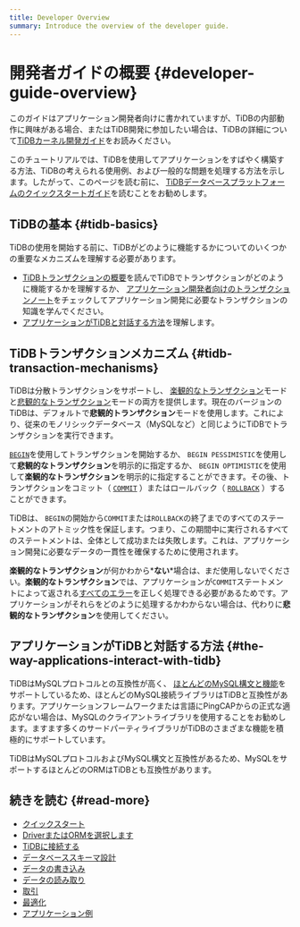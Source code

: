 ```yaml
---
title: Developer Overview
summary: Introduce the overview of the developer guide.
---
```


# 開発者ガイドの概要 {#developer-guide-overview}

このガイドはアプリケーション開発者向けに書かれていますが、TiDBの内部動作に興味がある場合、またはTiDB開発に参加したい場合は、TiDBの詳細について[TiDBカーネル開発ガイド](https://pingcap.github.io/tidb-dev-guide/)をお読みください。

このチュートリアルでは、TiDBを使用してアプリケーションをすばやく構築する方法、TiDBの考えられる使用例、および一般的な問題を処理する方法を示します。したがって、このページを読む前に、 [TiDBデータベースプラットフォームのクイックスタートガイド](/quick-start-with-tidb.md)を読むことをお勧めします。

## TiDBの基本 {#tidb-basics}

TiDBの使用を開始する前に、TiDBがどのように機能するかについてのいくつかの重要なメカニズムを理解する必要があります。

-   [TiDBトランザクションの概要](/transaction-overview.md)を読んでTiDBでトランザクションがどのように機能するかを理解するか、 [アプリケーション開発者向けのトランザクションノート](/develop/dev-guide-transaction-overview.md)をチェックしてアプリケーション開発に必要なトランザクションの知識を学んでください。
-   [アプリケーションがTiDBと対話する方法](#the-way-applications-interact-with-tidb)を理解します。

## TiDBトランザクションメカニズム {#tidb-transaction-mechanisms}

TiDBは分散トランザクションをサポートし、 [楽観的なトランザクション](/optimistic-transaction.md)モードと[悲観的なトランザクション](/pessimistic-transaction.md)モードの両方を提供します。現在のバージョンのTiDBは、デフォルトで**悲観的トランザクション**モードを使用します。これにより、従来のモノリシックデータベース（MySQLなど）と同じようにTiDBでトランザクションを実行できます。

[`BEGIN`](/sql-statements/sql-statement-begin.md)を使用してトランザクションを開始するか、 `BEGIN PESSIMISTIC`を使用して**悲観的なトランザクション**を明示的に指定するか、 `BEGIN OPTIMISTIC`を使用して<strong>楽観的なトランザクション</strong>を明示的に指定することができます。その後、トランザクションをコミット（ [`COMMIT`](/sql-statements/sql-statement-commit.md) ）またはロールバック（ [`ROLLBACK`](/sql-statements/sql-statement-rollback.md) ）することができます。

TiDBは、 `BEGIN`の開始から`COMMIT`または`ROLLBACK`の終了までのすべてのステートメントのアトミック性を保証します。つまり、この期間中に実行されるすべてのステートメントは、全体として成功または失敗します。これは、アプリケーション開発に必要なデータの一貫性を確保するために使用されます。

**楽観的なトランザクション**が何かわから*<strong>ない</strong>*場合は、まだ使用しないでください。<strong>楽観的なトランザクション</strong>では、アプリケーションが`COMMIT`ステートメントによって返される[すべてのエラー](/error-codes.md)を正しく処理できる必要があるためです。アプリケーションがそれらをどのように処理するかわからない場合は、代わりに<strong>悲観的なトランザクション</strong>を使用してください。

## アプリケーションがTiDBと対話する方法 {#the-way-applications-interact-with-tidb}

TiDBはMySQLプロトコルとの互換性が高く、 [ほとんどのMySQL構文と機能](https://docs.pingcap.com/zh/tidb/stable/mysql-compatibility)をサポートしているため、ほとんどのMySQL接続ライブラリはTiDBと互換性があります。アプリケーションフレームワークまたは言語にPingCAPからの正式な適応がない場合は、MySQLのクライアントライブラリを使用することをお勧めします。ますます多くのサードパーティライブラリがTiDBのさまざまな機能を積極的にサポートしています。

TiDBはMySQLプロトコルおよびMySQL構文と互換性があるため、MySQLをサポートするほとんどのORMはTiDBとも互換性があります。

## 続きを読む {#read-more}

-   [クイックスタート](/develop/dev-guide-build-cluster-in-cloud.md)
-   [DriverまたはORMを選択します](/develop/dev-guide-choose-driver-or-orm.md)
-   [TiDBに接続する](/develop/dev-guide-connect-to-tidb.md)
-   [データベーススキーマ設計](/develop/dev-guide-schema-design-overview.md)
-   [データの書き込み](/develop/dev-guide-insert-data.md)
-   [データの読み取り](/develop/dev-guide-get-data-from-single-table.md)
-   [取引](/develop/dev-guide-transaction-overview.md)
-   [最適化](/develop/dev-guide-optimize-sql-overview.md)
-   [アプリケーション例](/develop/dev-guide-sample-application-spring-boot.md)
